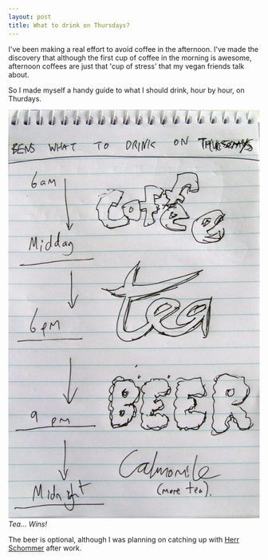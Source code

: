 ```yaml
---
layout: post
title: What to drink on Thursdays?
---
```


I've been making a real effort to avoid coffee in the afternoon. I've made the discovery that although the first cup of coffee in the morning is awesome, afternoon coffees are just that 'cup of stress' that my vegan friends talk about.

So I made myself a handy guide to what I should drink, hour by hour, on Thurdays.

<img src="/images/drinks.jpg">
<cite>Tea... Wins!</cite>

The beer is optional, although I was planning on catching up with [Herr Schommer](http://chillu.com/) after work.

